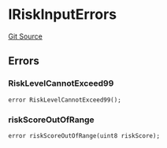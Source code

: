 # IRiskInputErrors
[Git Source](https://github.com/thrackle-io/tron/blob/93fd74340f7444498e4353b2c758c1107038174a/src/common/IErrors.sol)


## Errors
### RiskLevelCannotExceed99

```solidity
error RiskLevelCannotExceed99();
```

### riskScoreOutOfRange

```solidity
error riskScoreOutOfRange(uint8 riskScore);
```


